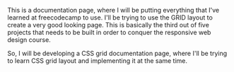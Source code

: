 This is a documentation page, where I will be putting everything that I've learned at freecodecamp to use. I'll be trying to use the GRID  layout to create a very good looking page. This is basically the third out of five projects that needs to be built in order to conquer the responsive web design course.
 
 
 So,  I will be  developing a CSS grid documentation  page, where I'll be trying to learn CSS grid layout and implementing it at the same time.

